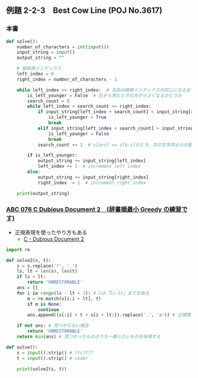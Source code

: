 ## 例題 2-2-3　Best Cow Line (POJ No.3617)

### 本書

``` Python
def solve():
    number_of_characters = int(input())
    input_string = input()
    output_string = ""

    # 検索用インデックス
    left_index = 0
    right_index = number_of_characters - 1

    while left_index <= right_index:  # 左右の検索インデックスが同じになるまでループする
        is_left_younger = False  # 左から見たときの方が小さくなるかどうか
        search_count = 0
        while left_index + search_count <= right_index:
            if input_string[left_index + search_count] < input_string[right_index - search_count]:
                is_left_younger = True
                break
            elif input_string[left_index + search_count] > input_string[right_index - search_count]:
                is_left_younger = False
                break
            search_count += 1  # s[a+i] == s[b-i]のとき、次の文字同士の比較を行う

        if is_left_younger:
            output_string += input_string[left_index]
            left_index += 1  # increment left index
        else:
            output_string += input_string[right_index]
            right_index -= 1  # increment right index

    print(output_string)
```

### [ABC 076 C Dubious Document 2　(辞書順最小 Greedy の練習です)](https://atcoder.jp/contests/abc076/tasks/abc076_c)



- 正規表現を使ったやり方もある
	- [C \- Dubious Document 2](https://ikatakos.com/pot/programming_algorithm/contest_history/atcoder/2017/1028_abc076)

``` Python
import re

def solve2(s, t):
    s = s.replace('?', '.')
    ls, lt = len(s), len(t)
    if ls < lt:
        return 'UNRESTORABLE'
    ans = []
    for i in range(ls - lt + 1): # iは「ls-lt」までを取る
        m = re.match(s[i:i + lt], t)
        if m is None:
            continue
        ans.append((s[:i] + t + s[i + lt:]).replace('.', 'a')) # 正規表現で見つかったらt以外の「.」はaとする

    if not ans: # 見つからない場合
        return 'UNRESTORABLE'
    return min(ans) # 見つかったもののうち一番小さいものを採用する

def solve():
    s = input().strip() # ?tc????
    t = input().strip() # coder

    print(solve2(s, t))
```